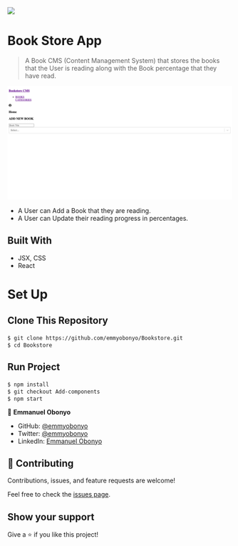 ![](https://img.shields.io/badge/Microverse-blueviolet)

# Book Store App

> A Book CMS (Content Management System) that stores the books that the User is reading along with the Book percentage that they have read.

![Home Page](./public/home.png)

- A User can Add a Book that they are reading.
- A User can Update their reading progress in percentages.

## Built With

- JSX, CSS
- React
<!--
## Live Demo

- Netlify: https://math-magicians-react.netlify.app/
- Heroku: https://math-magicians-js.herokuapp.com/ -->

# Set Up
## Clone This Repository
```
$ git clone https://github.com/emmyobonyo/Bookstore.git
$ cd Bookstore
```

## Run Project
```
$ npm install
$ git checkout Add-components
$ npm start
```

👤 **Emmanuel Obonyo**

- GitHub: [@emmyobonyo](https://github.com/emmyobonyo)
- Twitter: [@emmyobonyo](https://twitter.com/emmyobonyo)
- LinkedIn: [Emmanuel Obonyo](https://www.linkedin.com/in/emmanuel-obonyo-3728a2200/)
## 🤝 Contributing

Contributions, issues, and feature requests are welcome!

Feel free to check the [issues page](https://github.com/emmyobonyo/Math-Magiians-Raect/issues).

## Show your support

Give a ⭐️ if you like this project!
